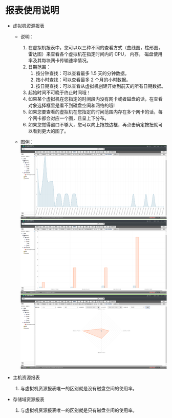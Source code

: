 # 报表使用说明

* 虚拟机资源报表
  * 说明：
    1. 在虚拟机报表中，您可以以三种不同的查看方式（曲线图，柱形图，雷达图）来查看各个虚拟机在指定时间内的 CPU， 内存， 磁盘使用率及其每块网卡传输速率情况。
    2. 日期范围：
       1. 按分钟查找：可以查看最多 1.5 天的分钟数据。
       2. 按小时查找：可以查看最多 2 个月的小时数据。
       3. 按日期查找：可以查看从虚拟机创建开始到前天的所有日期数据。
    3. 起始时间不可晚于终止时间哦！
    4. 如果某个虚拟机在您指定的时间段内没有网卡或者磁盘的话，在查看对象选择框里是看不到磁盘空间和网络的哦!
    5. 如果您要查看的虚拟机在您指定的时间范围内存在多个网卡的话，每个网卡都会对应一个图，且呈上下分布。
    6. 如果您觉得窗口不够大，您可以向上拖拽边框，再点击确定按扭就可以看到更大的图了。

  * 图例：
    ![line](images/reports0.png)
    ![bar](images/reports1.png)
    ![radar](images/reports2.png)

* 主机资源报表
  1. 与虚拟机资源报表唯一的区别就是没有磁盘空间的使用率。

* 存储域资源报表
  1. 与虚拟机资源报表唯一的区别就是只有磁盘空间的使用率。


